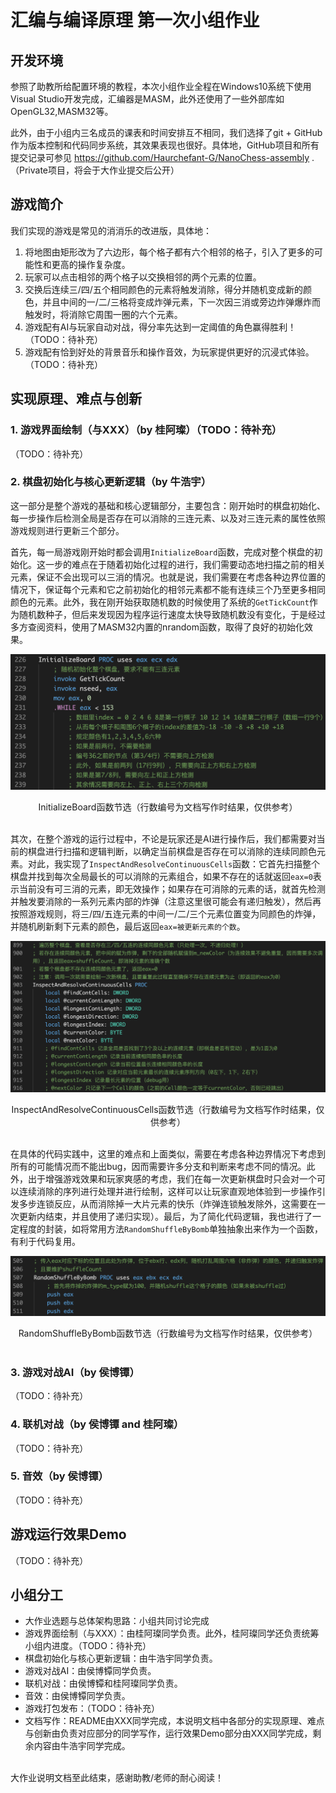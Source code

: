 # 汇编与编译原理 第一次小组作业

## 开发环境

参照了助教所给配置环境的教程，本次小组作业全程在Windows10系统下使用Visual Studio开发完成，汇编器是MASM，此外还使用了一些外部库如OpenGL32,MASM32等。

此外，由于小组内三名成员的课表和时间安排互不相同，我们选择了git + GitHub作为版本控制和代码同步系统，其效果表现也很好。具体地，GitHub项目和所有提交记录可参见 https://github.com/Haurchefant-G/NanoChess-assembly .（Private项目，将会于大作业提交后公开）

## 游戏简介

我们实现的游戏是常见的消消乐的改进版，具体地：

1. 将地图由矩形改为了六边形，每个格子都有六个相邻的格子，引入了更多的可能性和更高的操作复杂度。
2. 玩家可以点击相邻的两个格子以交换相邻的两个元素的位置。
3. 交换后连续三/四/五个相同颜色的元素将触发消除，得分并随机变成新的颜色，并且中间的一/二/三格将变成炸弹元素，下一次因三消或旁边炸弹爆炸而触发时，将消除它周围一圈的六个元素。
4. 游戏配有AI与玩家自动对战，得分率先达到一定阈值的角色赢得胜利！（TODO：待补充）
5. 游戏配有恰到好处的背景音乐和操作音效，为玩家提供更好的沉浸式体验。（TODO：待补充）

## 实现原理、难点与创新

### 1. 游戏界面绘制（与XXX）（by 桂阿璨）（TODO：待补充）

（TODO：待补充）

### 2. 棋盘初始化与核心更新逻辑（by 牛浩宇）

这一部分是整个游戏的基础和核心逻辑部分，主要包含：刚开始时的棋盘初始化、每一步操作后检测全局是否存在可以消除的三连元素、以及对三连元素的属性依照游戏规则进行更新三个部分。

首先，每一局游戏刚开始时都会调用`InitializeBoard`函数，完成对整个棋盘的初始化。这一步的难点在于随着初始化过程的进行，我们需要动态地扫描之前的相关元素，保证不会出现可以三消的情况。也就是说，我们需要在考虑各种边界位置的情况下，保证每个元素和它之前初始化的相邻元素都不能有连续三个乃至更多相同颜色的元素。此外，我在刚开始获取随机数的时候使用了系统的`GetTickCount`作为随机数种子，但后来发现因为程序运行速度太快导致随机数没有变化，于是经过多方查阅资料，使用了MASM32内置的nrandom函数，取得了良好的初始化效果。

![`InitializeBoard`函数节选](./InitializeBoard.png)
<center>InitializeBoard函数节选（行数编号为文档写作时结果，仅供参考）</center><br>

其次，在整个游戏的运行过程中，不论是玩家还是AI进行操作后，我们都需要对当前的棋盘进行扫描和逻辑判断，以确定当前棋盘是否存在可以消除的连续同颜色元素。对此，我实现了`InspectAndResolveContinuousCells`函数：它首先扫描整个棋盘并找到每次全局最长的可以消除的元素组合，如果不存在的话就返回`eax=0`表示当前没有可三消的元素，即无效操作；如果存在可消除的元素的话，就首先检测并触发要消除的一系列元素内部的炸弹（注意这里很可能会有递归触发），然后再按照游戏规则，将三/四/五连元素的中间一/二/三个元素位置变为同颜色的炸弹，并随机刷新剩下元素的颜色，最后返回`eax=被更新元素的个数`。

![`InspectAndResolveContinuousCells`函数节选](./InspectAndResolveContinuousCells.png)
<center>InspectAndResolveContinuousCells函数节选（行数编号为文档写作时结果，仅供参考）</center><br>

在具体的代码实践中，这里的难点和上面类似，需要在考虑各种边界情况下考虑到所有的可能情况而不能出bug，因而需要许多分支和判断来考虑不同的情况。此外，出于增强游戏效果和玩家爽感的考虑，我们在每一次更新棋盘时只会对一个可以连续消除的序列进行处理并进行绘制，这样可以让玩家直观地体验到一步操作引发多步连锁反应，从而消除掉一大片元素的快乐（炸弹连锁触发除外，这需要在一次更新内结束，并且使用了递归实现）。最后，为了简化代码逻辑，我也进行了一定程度的封装，如将常用方法`RandomShuffleByBomb`单独抽象出来作为一个函数，有利于代码复用。

![`RandomShuffleByBomb`函数节选](./RandomShuffleByBomb.png)
<center>RandomShuffleByBomb函数节选（行数编号为文档写作时结果，仅供参考）</center><br>


### 3. 游戏对战AI（by 侯博镡）

（TODO：待补充）

### 4. 联机对战（by 侯博镡 and 桂阿璨）
（TODO：待补充）

### 5. 音效（by 侯博镡）
（TODO：待补充）

## 游戏运行效果Demo

（TODO：待补充）

## 小组分工

* 大作业选题与总体架构思路：小组共同讨论完成
* 游戏界面绘制（与XXX）：由桂阿璨同学负责。此外，桂阿璨同学还负责统筹小组内进度。（TODO：待补充）
* 棋盘初始化与核心更新逻辑：由牛浩宇同学负责。
* 游戏对战AI：由侯博镡同学负责。
* 联机对战：由侯博镡和桂阿璨同学负责。
* 音效：由侯博镡同学负责。
* 游戏打包发布：（TODO：待补充）
* 文档写作：README由XXX同学完成，本说明文档中各部分的实现原理、难点与创新由负责对应部分的同学写作，运行效果Demo部分由XXX同学完成，剩余内容由牛浩宇同学完成。

<br>
大作业说明文档至此结束，感谢助教/老师的耐心阅读！
